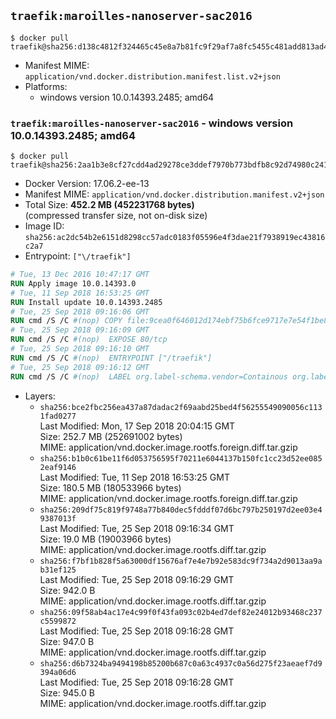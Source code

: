 ## `traefik:maroilles-nanoserver-sac2016`

```console
$ docker pull traefik@sha256:d138c4812f324465c45e8a7b81fc9f29af7a8fc5455c481add813ad4cb1f9b58
```

-	Manifest MIME: `application/vnd.docker.distribution.manifest.list.v2+json`
-	Platforms:
	-	windows version 10.0.14393.2485; amd64

### `traefik:maroilles-nanoserver-sac2016` - windows version 10.0.14393.2485; amd64

```console
$ docker pull traefik@sha256:2aa1b3e8cf27cdd4ad29278ce3ddef7970b773bdfb8c92d74980c241f88cf2e9
```

-	Docker Version: 17.06.2-ee-13
-	Manifest MIME: `application/vnd.docker.distribution.manifest.v2+json`
-	Total Size: **452.2 MB (452231768 bytes)**  
	(compressed transfer size, not on-disk size)
-	Image ID: `sha256:ac2dc54b2e6151d8298cc57adc0183f05596e4f3dae21f7938919ec43816c2a7`
-	Entrypoint: `["\/traefik"]`

```dockerfile
# Tue, 13 Dec 2016 10:47:17 GMT
RUN Apply image 10.0.14393.0
# Tue, 11 Sep 2018 16:53:25 GMT
RUN Install update 10.0.14393.2485
# Tue, 25 Sep 2018 09:16:06 GMT
RUN cmd /S /C #(nop) COPY file:9cea0f646012d174ebf75b6fce9717e7e54f1be8351f7d32004f71fe9884e736 in \traefik.exe 
# Tue, 25 Sep 2018 09:16:09 GMT
RUN cmd /S /C #(nop)  EXPOSE 80/tcp
# Tue, 25 Sep 2018 09:16:10 GMT
RUN cmd /S /C #(nop)  ENTRYPOINT ["/traefik"]
# Tue, 25 Sep 2018 09:16:12 GMT
RUN cmd /S /C #(nop)  LABEL org.label-schema.vendor=Containous org.label-schema.url=https://traefik.io org.label-schema.name=Traefik org.label-schema.description=A modern reverse-proxy org.label-schema.version=v1.7.0 org.label-schema.docker.schema-version=1.0
```

-	Layers:
	-	`sha256:bce2fbc256ea437a87dadac2f69aabd25bed4f56255549090056c1131fad0277`  
		Last Modified: Mon, 17 Sep 2018 20:04:15 GMT  
		Size: 252.7 MB (252691002 bytes)  
		MIME: application/vnd.docker.image.rootfs.foreign.diff.tar.gzip
	-	`sha256:b1b0c61be11f6d053756595f70211e6044137b150fc1cc23d52ee0852eaf9146`  
		Last Modified: Tue, 11 Sep 2018 16:53:25 GMT  
		Size: 180.5 MB (180533966 bytes)  
		MIME: application/vnd.docker.image.rootfs.foreign.diff.tar.gzip
	-	`sha256:209df75c819f9748a77b840dec5fdddf07d6bc797b250197d2ee03e49387013f`  
		Last Modified: Tue, 25 Sep 2018 09:16:34 GMT  
		Size: 19.0 MB (19003966 bytes)  
		MIME: application/vnd.docker.image.rootfs.diff.tar.gzip
	-	`sha256:f7bf1b828f5a63000df15676af7e4e7b92e583dc9f734a2d9013aa9ab31ef125`  
		Last Modified: Tue, 25 Sep 2018 09:16:29 GMT  
		Size: 942.0 B  
		MIME: application/vnd.docker.image.rootfs.diff.tar.gzip
	-	`sha256:09f58ab4ac17e4c99f0f43fa093c02b4ed7def82e24012b93468c237c5599872`  
		Last Modified: Tue, 25 Sep 2018 09:16:28 GMT  
		Size: 947.0 B  
		MIME: application/vnd.docker.image.rootfs.diff.tar.gzip
	-	`sha256:d6b7324ba9494198b85200b687c0a63c4937c0a56d275f23aeaef7d9394a06d6`  
		Last Modified: Tue, 25 Sep 2018 09:16:28 GMT  
		Size: 945.0 B  
		MIME: application/vnd.docker.image.rootfs.diff.tar.gzip

